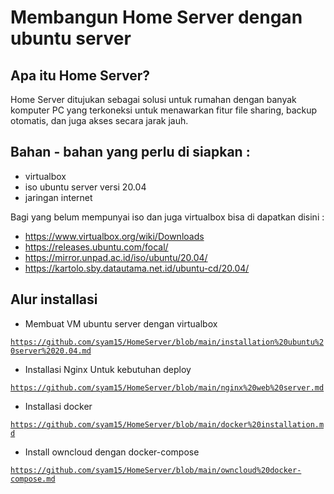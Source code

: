 # Membangun Home Server dengan ubuntu server
## Apa itu Home Server?
Home Server ditujukan sebagai solusi untuk rumahan dengan banyak komputer PC yang terkoneksi untuk menawarkan fitur file sharing, backup otomatis, dan juga akses secara jarak jauh.

## Bahan - bahan yang perlu di siapkan :
- virtualbox
- iso ubuntu server versi 20.04
- jaringan internet

Bagi yang belum mempunyai iso dan juga virtualbox bisa di dapatkan disini :
- https://www.virtualbox.org/wiki/Downloads
- https://releases.ubuntu.com/focal/
- https://mirror.unpad.ac.id/iso/ubuntu/20.04/
- https://kartolo.sby.datautama.net.id/ubuntu-cd/20.04/

## Alur installasi
- Membuat VM ubuntu server dengan virtualbox

<code>https://github.com/syam15/HomeServer/blob/main/installation%20ubuntu%20server%2020.04.md</code>

- Installasi Nginx Untuk kebutuhan deploy

<code>https://github.com/syam15/HomeServer/blob/main/nginx%20web%20server.md</code>

- Installasi docker

<code>https://github.com/syam15/HomeServer/blob/main/docker%20installation.md</code>

- Install owncloud dengan docker-compose

<code>https://github.com/syam15/HomeServer/blob/main/owncloud%20docker-compose.md</code>